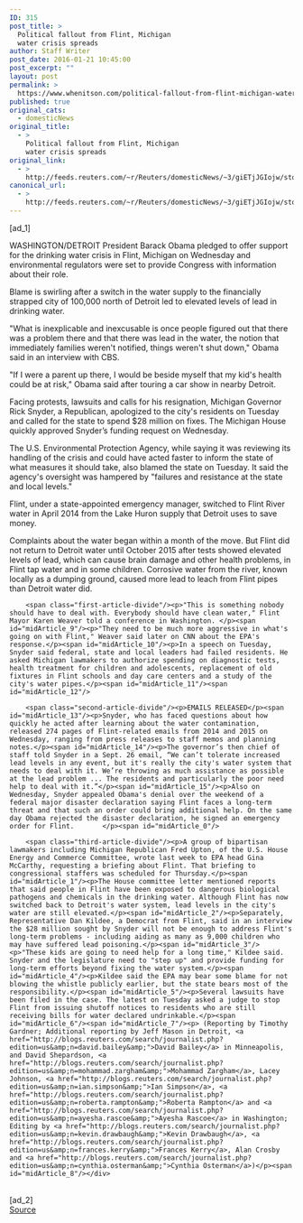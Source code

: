 ```yaml
---
ID: 315
post_title: >
  Political fallout from Flint, Michigan
  water crisis spreads
author: Staff Writer
post_date: 2016-01-21 10:45:00
post_excerpt: ""
layout: post
permalink: >
  https://www.whenitson.com/political-fallout-from-flint-michigan-water-crisis-spreads/
published: true
original_cats:
  - domesticNews
original_title:
  - >
    Political fallout from Flint, Michigan
    water crisis spreads
original_link:
  - >
    http://feeds.reuters.com/~r/Reuters/domesticNews/~3/giETjJGIojw/story01.htm
canonical_url:
  - >
    http://feeds.reuters.com/~r/Reuters/domesticNews/~3/giETjJGIojw/story01.htm
---
```

 [ad_1]
<br><div id="articleText">
<span id="midArticle_start"/>

<span id="midArticle_0"/><span class="focusParagraph" readability="5"><p><span class="articleLocation">WASHINGTON/DETROIT</span> President Barack Obama pledged to offer support for the drinking water crisis in Flint, Michigan on Wednesday and environmental regulators were set to provide Congress with information about their role.</p></span><span id="midArticle_1"/><p>Blame is swirling after a switch in the water supply to the financially strapped city of 100,000 north of Detroit led to elevated levels of lead in drinking water.</p><span id="midArticle_2"/><p>"What is inexplicable and inexcusable is once people figured out that there was a problem there and that there was lead in the water, the notion that immediately families weren't notified, things weren't shut down," Obama said in an interview with CBS.</p><span id="midArticle_3"/><p>"If I were a parent up there, I would be beside myself that my kid's health could be at risk," Obama said after touring a car show in nearby Detroit.</p><span id="midArticle_4"/><p>Facing protests, lawsuits and calls for his resignation, Michigan Governor Rick Snyder, a Republican, apologized to the city's residents on Tuesday and called for the state to spend $28 million on fixes. The Michigan House quickly approved Snyder’s funding request on Wednesday. </p><span id="midArticle_5"/><p>The U.S. Environmental Protection Agency, while saying it was reviewing its handling of the crisis and could have acted faster to inform the state of what measures it should take, also blamed the state on Tuesday. It said the agency's oversight was hampered by "failures and resistance at the state and local levels."</p><span id="midArticle_6"/><p>Flint, under a state-appointed emergency manager, switched to Flint River water in April 2014 from the Lake Huron supply that Detroit uses to save money.</p><span id="midArticle_7"/><p>Complaints about the water began within a month of the move. But Flint did not return to Detroit water until October 2015 after tests showed elevated levels of lead, which can cause brain damage and other health problems, in Flint tap water and in some children. Corrosive water from the river, known locally as a dumping ground, caused more lead to leach from Flint pipes than Detroit water did.</p><span id="midArticle_8"/>
        
        <span class="first-article-divide"/><p>"This is something nobody should have to deal with. Everybody should have clean water," Flint Mayor Karen Weaver told a conference in Washington. </p><span id="midArticle_9"/><p>"They need to be much more aggressive in what's going on with Flint," Weaver said later on CNN about the EPA's response.</p><span id="midArticle_10"/><p>In a speech on Tuesday, Snyder said federal, state and local leaders had failed residents. He asked Michigan lawmakers to authorize spending on diagnostic tests, health treatment for children and adolescents, replacement of old fixtures in Flint schools and day care centers and a study of the city's water pipes.</p><span id="midArticle_11"/><span id="midArticle_12"/>
        
        <span class="second-article-divide"/><p>EMAILS RELEASED</p><span id="midArticle_13"/><p>Snyder, who has faced questions about how quickly he acted after learning about the water contamination, released 274 pages of Flint-related emails from 2014 and 2015 on Wednesday, ranging from press releases to staff memos and planning notes.</p><span id="midArticle_14"/><p>The governor’s then chief of staff told Snyder in a Sept. 26 email, “We can’t tolerate increased lead levels in any event, but it's really the city's water system that needs to deal with it. We’re throwing as much assistance as possible at the lead problem ... The residents and particularly the poor need help to deal with it.”</p><span id="midArticle_15"/><p>Also on Wednesday, Snyder appealed Obama's denial over the weekend of a federal major disaster declaration saying Flint faces a long-term threat and that such an order could bring additional help. On the same day Obama rejected the disaster declaration, he signed an emergency order for Flint.       </p><span id="midArticle_0"/>
        
        <span class="third-article-divide"/><p>A group of bipartisan lawmakers including Michigan Republican Fred Upton, of the U.S. House Energy and Commerce Committee, wrote last week to EPA head Gina McCarthy, requesting a briefing about Flint. That briefing to congressional staffers was scheduled for Thursday.</p><span id="midArticle_1"/><p>The House committee letter mentioned reports that said people in Flint have been exposed to dangerous biological pathogens and chemicals in the drinking water. Although Flint has now switched back to Detroit's water system, lead levels in the city's water are still elevated.</p><span id="midArticle_2"/><p>Separately, Representative Dan Kildee, a Democrat from Flint, said in an interview the $28 million sought by Snyder will not be enough to address Flint's long-term problems - including aiding as many as 9,000 children who may have suffered lead poisoning.</p><span id="midArticle_3"/><p>"These kids are going to need help for a long time," Kildee said. Snyder and the legislature need to "step up" and provide funding for long-term efforts beyond fixing the water system.</p><span id="midArticle_4"/><p>Kildee said the EPA may bear some blame for not blowing the whistle publicly earlier, but the state bears most of the responsibility.</p><span id="midArticle_5"/><p>Several lawsuits have been filed in the case. The latest on Tuesday asked a judge to stop Flint from issuing shutoff notices to residents who are still receiving bills for water declared undrinkable.</p><span id="midArticle_6"/><span id="midArticle_7"/><p> (Reporting by Timothy Gardner; Additional reporting by Jeff Mason in Detroit, <a href="http://blogs.reuters.com/search/journalist.php?edition=us&amp;n=david.bailey&amp;">David Bailey</a> in Minneapolis, and David Shepardson, <a href="http://blogs.reuters.com/search/journalist.php?edition=us&amp;n=mohammad.zargham&amp;">Mohammad Zargham</a>, Lacey Johnson, <a href="http://blogs.reuters.com/search/journalist.php?edition=us&amp;n=ian.simpson&amp;">Ian Simpson</a>, <a href="http://blogs.reuters.com/search/journalist.php?edition=us&amp;n=roberta.rampton&amp;">Roberta Rampton</a> and <a href="http://blogs.reuters.com/search/journalist.php?edition=us&amp;n=ayesha.rascoe&amp;">Ayesha Rascoe</a> in Washington; Editing by <a href="http://blogs.reuters.com/search/journalist.php?edition=us&amp;n=kevin.drawbaugh&amp;">Kevin Drawbaugh</a>, <a href="http://blogs.reuters.com/search/journalist.php?edition=us&amp;n=frances.kerry&amp;">Frances Kerry</a>, Alan Crosby and <a href="http://blogs.reuters.com/search/journalist.php?edition=us&amp;n=cynthia.osterman&amp;">Cynthia Osterman</a>)</p><span id="midArticle_8"/></div>
<br>[ad_2]
<br><a href="http://feeds.reuters.com/~r/Reuters/domesticNews/~3/giETjJGIojw/story01.htm">Source </a>